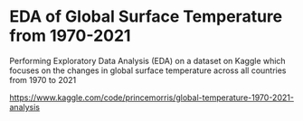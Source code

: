 # EDA of Global Surface Temperature from 1970-2021
Performing Exploratory Data Analysis (EDA) on a dataset on Kaggle which focuses on the changes in global surface temperature across all countries from 1970 to 2021

https://www.kaggle.com/code/princemorris/global-temperature-1970-2021-analysis
